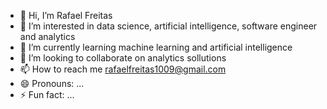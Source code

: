 - 👋 Hi, I’m Rafael Freitas
- 👀 I’m interested in data science, artificial intelligence, software engineer and analytics
- 🌱 I’m currently learning machine learning and artificial intelligence
- 💞️ I’m looking to collaborate on analytics sollutions
- 📫 How to reach me rafaelfreitas1009@gmail.com
- 😄 Pronouns: ...
- ⚡ Fun fact: ...

<!---
RafaelFreitas1009/RafaelFreitas1009 is a ✨ special ✨ repository because its `README.md` (this file) appears on your GitHub profile.
You can click the Preview link to take a look at your changes.
--->
